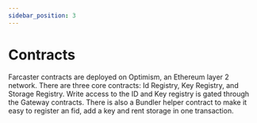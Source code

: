 ```yaml
---
sidebar_position: 3
---
```


# Contracts

Farcaster contracts are deployed on Optimism, an Ethereum layer 2 network. There are three core contracts: Id Registry, Key Registry, and Storage Registry. Write access to the ID and Key registry is gated through the Gateway contracts. There is also a Bundler helper contract to make it easy to register an fid, add a key and rent storage in one transaction.
